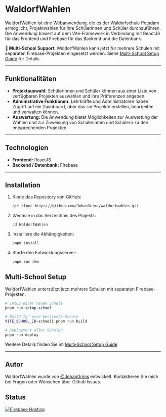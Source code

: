 # WaldorfWahlen

WaldorfWahlen ist eine Webanwendung, die es der Waldorfschule Potsdam ermöglicht, Projektwahlen für ihre Schülerinnen und Schüler durchzuführen. Die Anwendung basiert auf dem Vite-Framework in Verbindung mit ReactJS für das Frontend und Firebase für das Backend und die Datenbank.

**🏫 Multi-School Support**: WaldorfWahlen kann jetzt für mehrere Schulen mit separaten Firebase-Projekten eingesetzt werden. Siehe [Multi-School Setup Guide](./MULTI_SCHOOL_SETUP.md) für Details.

---

## Funktionalitäten

- **Projektauswahl:** Schülerinnen und Schüler können aus einer Liste von verfügbaren Projekten auswählen und ihre Präferenzen angeben.
- **Administrative Funktionen:** Lehrkräfte und Administratoren haben Zugriff auf ein Dashboard, über das sie Projekte erstellen, bearbeiten und verwalten können.
- **Auswertung:** Die Anwendung bietet Möglichkeiten zur Auswertung der Wahlen und zur Zuweisung von Schülerinnen und Schülern zu den entsprechenden Projekten.

---

## Technologien

- **Frontend:** ReactJS
- **Backend / Datenbank:** Firebase

---

## Installation

1. Klone das Repository von GitHub:

   ```bash
   git clone https://github.com/JohanGrims/waldorfwahlen.git
   ```

2. Wechsle in das Verzeichnis des Projekts:
   ```bash
   cd WaldorfWahlen
   ```
3. Installiere die Abhängigkeiten:
   ```bash
   pnpm install
   ```
4. Starte den Entwicklungsserver:
   ```bash
   pnpm run dev
   ```

## Multi-School Setup

WaldorfWahlen unterstützt jetzt mehrere Schulen mit separaten Firebase-Projekten:

```bash
# Setup einer neuen Schule
pnpm run setup-school

# Build für eine bestimmte Schule
VITE_SCHOOL_ID=school1 pnpm run build

# Deployment aller Schulen
pnpm run deploy
```

Weitere Details finden Sie im [Multi-School Setup Guide](./MULTI_SCHOOL_SETUP.md).

---

## Autor

WaldorfWahlen wurde von [@JohanGrims](https://github.com/johangrims) entwickelt. Kontaktieren Sie mich bei Fragen oder Wünschen über Github Issues.

## Status

[![Firebase Hosting](https://github.com/JohanGrims/WaldorfWahlen/actions/workflows/firebase-hosting-commit.yml/badge.svg)](https://github.com/JohanGrims/WaldorfWahlen/actions/workflows/firebase-hosting-commit.yml)
